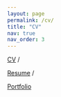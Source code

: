 ```yaml
---
layout: page
permalink: /cv/
title: "CV"
nav: true
nav_order: 3
---
```


[CV](Bremers_cv.pdf) /

[Resume](Bremers_resume.pdf) /

[Portfolio](Bremers_portfolio.pdf)